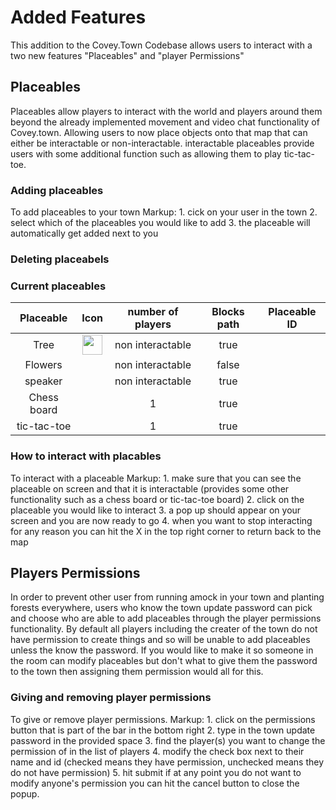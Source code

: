 # Added Features

This addition to the Covey.Town Codebase allows users to interact with a two new features "Placeables" and "player Permissions"

## Placeables

Placeables allow players to interact with the world and players around them beyond the already implemented movement and video chat functionality of Covey.town. Allowing users to now place objects onto that map that can either be interactable or non-interactable.
interactable placeables provide users with some additional function such as allowing them to play tic-tac-toe.

### Adding placeables

To add placeables to your town
Markup: 1. cick on your user in the town 2. select which of the placeables you would like to add 3. the placeable will automatically get added next to you

### Deleting placeabels

### Current placeables

|  Placeable  |                               Icon                                | number of players | Blocks path | Placeable ID |
| :---------: | :---------------------------------------------------------------: | :---------------: | :---------: | :----------: |
|    Tree     | <img src="frontend/public/assets/placeables/tree.png" width="32"> | non interactable  |    true     |              |
|   Flowers   |                                                                   | non interactable  |    false    |              |
|   speaker   |                                                                   | non interactable  |    true     |              |
| Chess board |                                                                   |         1         |    true     |              |
| tic-tac-toe |                                                                   |         1         |    true     |              |

### How to interact with placables

To interact with a placeable
Markup: 1. make sure that you can see the placeable on screen and that it is interactable (provides some other functionality such as a chess board or tic-tac-toe board) 2. click on the placeable you would like to interact 3. a pop up should appear on your screen and you are now ready to go 4. when you want to stop interacting for any reason you can hit the X in the top right corner to return back to the map

## Players Permissions

In order to prevent other user from running amock in your town and planting forests everywhere, users who know the town update password can pick and choose who are able to add placeables through the player permissions functionality. By default all players including the creater of the town do not have permission to create things and so will be unable to add placeables unless the know the password. If you would like to make it so someone in the room can modify placeables but don't what to give them the password to the town then assigning them permission would all for this.

### Giving and removing player permissions

To give or remove player permissions.
Markup: 1. click on the permissions button that is part of the bar in the bottom right 2. type in the town update password in the provided space 3. find the player(s) you want to change the permission of in the list of players 4. modify the check box next to their name and id (checked means they have permission, unchecked means they do not have permission) 5. hit submit
if at any point you do not want to modify anyone's permission you can hit the cancel button to close the popup.
